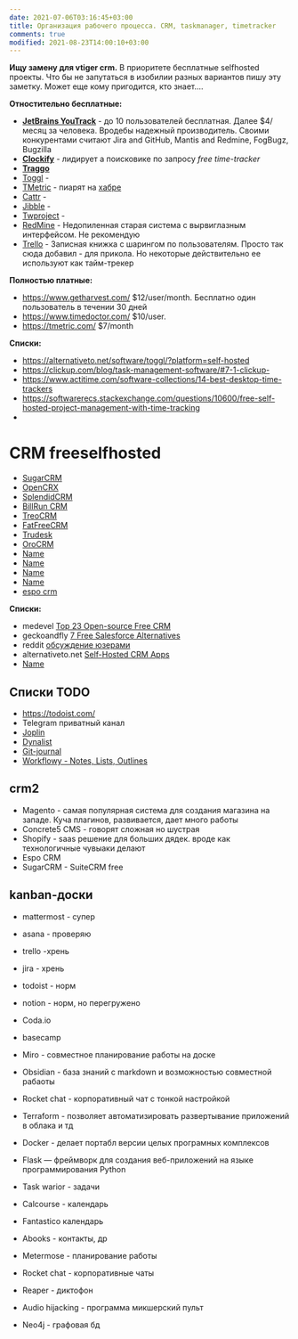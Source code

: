 ```yaml
---
date: 2021-07-06T03:16:45+03:00
title: Организация рабочего процесса. CRM, taskmanager, timetracker
comments: true
modified: 2021-08-23T14:00:10+03:00
---
```


**Ищу замену для vtiger crm.**
В приоритете бесплатные selfhosted проекты. Что бы не запутаться в изобилии разных вариантов пишу эту заметку. Может еще кому пригодится, кто знает....

**Отностительно бесплатные:**
- [**JetBrains YouTrack**](https://www.jetbrains.com/youtrack/download/download-thanks.html?platform=zip) - до 10 пользователей бесплатная. Далее $4/месяц за человека. Вродебы надежный производитель. Своими конкурентами считают Jira and GitHub, Mantis and Redmine, FogBugz, Bugzilla
- [**Clockify**](https://clockify.me) - лидирует а поисковике по запросу _free time-tracker_
- **[Traggo](https://traggo.net/install/)**
- [Toggl](https://toggl.com/) - 
- [TMetric](https://tmetric.com/) - пиарят на [хабре](https://habr.com/ru/post/297934/)
- [Cattr](https://cattr.app/) - 
- [Jibble](https://www.jibble.io/pricing) - 
- [Twproject](https://twproject.com/) - 
- [RedMine](#) - Недопиленная старая система с вырвиглазным интерфейсом. Не рекомендую
- [Trello](#) - Записная книжка с шарингом по пользователям. Просто так сюда добавил - для прикола. Но некоторые действительно ее используют как тайм-трекер


**Полностью платные:**
- <https://www.getharvest.com/> $12/user/month. Бесплатно один пользователь в течении 30 дней 
- <https://www.timedoctor.com/> $10/user. 
- <https://tmetric.com/> $7/month

**Списки:**
- <https://alternativeto.net/software/toggl/?platform=self-hosted>
- <https://clickup.com/blog/task-management-software/#7-1-clickup->
- <https://www.actitime.com/software-collections/14-best-desktop-time-trackers>
- <https://softwarerecs.stackexchange.com/questions/10600/free-self-hosted-project-management-with-time-tracking>
- 



# CRM freeselfhosted

- [SugarCRM](https://github.com/salesagility/SuiteCRM)
- [OpenCRX](https://github.com/opencrx)
- [SplendidCRM](https://sourceforge.net/projects/splendidcrm/)
- [BillRun CRM](https://git.bill.run/sdoc/billrun)
- [TreoCRM](https://github.com/treolabs/treocrm)
- [FatFreeCRM](https://github.com/fatfreecrm/fat_free_crm#)
- [Trudesk](https://github.com/polonel/trudesk)
- [OroCRM](#)
- [Name](#)
- [Name](#)
- [Name](#)
- [Name](#)
- [espo crm](https://www.espocrm.com/ru/)

**Списки:**
- medevel [Top 23 Open-source Free CRM](https://medevel.com/23-os-crm/)
- geckoandfly [7 Free Salesforce Alternatives](https://www.geckoandfly.com/27428/salesforce-alternatives/)
- reddit [обсуждение юзерами](https://www.reddit.com/r/selfhosted/comments/9kpeic/crm_self_hosted_open_source/)
- alternativeto.net [Self-Hosted CRM Apps ](https://alternativeto.net/category/business-and-commerce/customer-relationship-manager/?platform=self-hosted)
- [Name](#)

## Списки TODO
- <https://todoist.com/>
- Telegram приватный канал
- [Joplin](https://play.google.com/store/apps/details?id=net.cozic.joplin)
- [Dynalist](https://play.google.com/store/apps/details?id=io.dynalist)
- [Git-journal](https://play.google.com/store/apps/details?id=io.gitjournal.gitjournal)
- [Workflowy - Notes, Lists, Outlines](https://play.google.com/store/apps/details?id=com.workflowy.android)


## crm2
- Magento - самая популярная система для создания магазина на западе. Куча плагинов, развивается, дает много работы
- Concrete5 CMS - говорят сложная но шустрая
- Shopify - saas решение для больших дядек. вроде как технологичные чувыаки делают
- Espo CRM
- SugarCRM - SuiteCRM free



## kanban-доски
- mattermost - супер
- asana - проверяю
- trello -хрень
- jira - хрень
- todoist - норм
- notion - норм, но перегружено
- Coda.io
- basecamp
- Miro - совместное планирование работы на доске
- Obsidian - база знаний с markdown и возможностью совместной рабаоты


- Rocket chat - корпоративный чат с тонкой настройкой
- Terraform - позволяет автоматизировать развертывание приложений в облака и тд
- Docker - делает портабл версии целых програмных комплексов
- Flask — фреймворк для создания веб-приложений на языке программирования Python


- Task warior - задачи
- Calcourse - календарь
- Fantastico календарь
- Abooks - контакты, др
- Metermose - планирование работы
- Rocket chat - корпоративные чаты
- Reaper - диктофон
- Audio hijacking - программа микшерский пульт
- Neo4j - графовая бд
